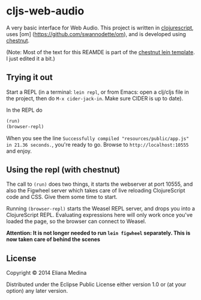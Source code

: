 # cljs-web-audio
A very basic interface for Web Audio.
This project is written in [clojurescript](https://github.com/clojure/clojurescript), uses [om] (https://github.com/swannodette/om), and is developed using [chestnut](https://github.com/plexus/chestnut).

(Note: Most of the text for this REAMDE is part of the [chestnut lein
template](https://github.com/plexus/chestnut). I just edited it a bit.)


## Trying it out

Start a REPL (in a terminal: `lein repl`, or from Emacs: open a
clj/cljs file in the project, then do `M-x cider-jack-in`. Make sure
CIDER is up to date).

In the REPL do

```clojure
(run)
(browser-repl)
```

When you see the line `Successfully compiled "resources/public/app.js"
in 21.36 seconds.`, you're ready to go. Browse to
`http://localhost:10555` and enjoy.


## Using the repl (with chestnut)

The call to `(run)` does two things, it starts the webserver at port
10555, and also the Figwheel server which takes care of live reloading
ClojureScript code and CSS. Give them some time to start.

Running `(browser-repl)` starts the Weasel REPL server, and drops you
into a ClojureScript REPL. Evaluating expressions here will only work
once you've loaded the page, so the browser can connect to Weasel.

**Attention: It is not longer needed to run `lein figwheel`
  separately. This is now taken care of behind the scenes**


## License

Copyright © 2014 Eliana Medina

Distributed under the Eclipse Public License either version 1.0 or (at
your option) any later version.
